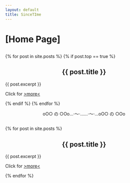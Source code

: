 ```yaml
---
layout: default
title: SinceTIme
---
```


# [Home Page]

<center><h2><Features🌹置、顶\></h2></center>

{% for post in site.posts %}
{% if post.top == true %}

<div class="article-entry">

<center><h2>{{ post.title }}</h2></center>

<p>{{ post.excerpt }}</p>

<p>Click for <a href="{{ post.url }}">>more<</a></p>

</div>

{% endif %}
{% endfor %}

<center>οΟ○     の     ○Οο…·～·……·～·…οΟ○     の     ○Οο</center>

<center><h2><Latest🌸Posts\></h2></center>

{% for post in site.posts %}

<div class="article-entry">

<center><h2>{{ post.title }}</h2></center>


<p>{{ post.excerpt }}</p>

<p>Click for <a href="{{ post.url }}">>more<</a></p>

</div>

{% endfor %}
